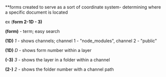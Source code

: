 **forms created to serve as a sort of coordinate system- determining where a specific document is located

ex (**form 2-1D - 3)**

**(form)** - term; easy search

**(1D)** *1* - shows channels; channel 1 - "node_modules", channel 2 - "public"

**(1D)** *D* - shows form number within a layer

**(-3)** *3* - shows the layer in a folder within a channel

**(2-)** *2* - shows the folder number with a channel path
